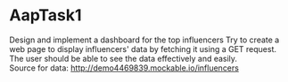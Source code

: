 # AapTask1

Design and implement a dashboard for the top influencers Try to create a web page to display influencers' data by fetching it using a GET request. The user should be able to see the data effectively and easily.  
Source for data: http://demo4469839.mockable.io/influencers
